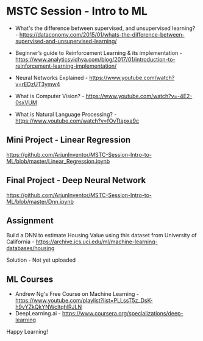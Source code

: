 # MSTC Session - Intro to ML

- What's the difference between supervised, and unsupervised learning? - https://dataconomy.com/2015/01/whats-the-difference-between-supervised-and-unsupervised-learning/
- Beginner’s guide to Reinforcement Learning & its implementation - https://www.analyticsvidhya.com/blog/2017/01/introduction-to-reinforcement-learning-implementation/

- Neural Networks Explained - https://www.youtube.com/watch?v=rEDzUT3ymw4

- What is Computer Vision? - https://www.youtube.com/watch?v=-4E2-0sxVUM

- What is Natural Language Processing? - https://www.youtube.com/watch?v=fOvTtapxa9c



## Mini Project - Linear Regression
https://github.com/ArjunInventor/MSTC-Session-Intro-to-ML/blob/master/Linear_Regression.ipynb

## Final Project - Deep Neural Network
https://github.com/ArjunInventor/MSTC-Session-Intro-to-ML/blob/master/Dnn.ipynb

## Assignment
Build a DNN to estimate Housing Value using this dataset from University of California - https://archive.ics.uci.edu/ml/machine-learning-databases/housing

Solution - Not yet uploaded

## ML Courses
 - Andrew Ng's Free Course on Machine Learning - https://www.youtube.com/playlist?list=PLLssT5z_DsK-h9vYZkQkYNWcItqhlRJLN
 - DeepLearning.ai - https://www.coursera.org/specializations/deep-learning
 
 Happy Learning!
 
 
